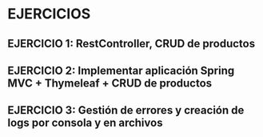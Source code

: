 # EJERCICIOS

## EJERCICIO 1: RestController, CRUD de productos
## EJERCICIO 2: Implementar aplicación Spring MVC + Thymeleaf + CRUD de productos
## EJERCICIO 3: Gestión de errores y creación de logs por consola y en archivos


